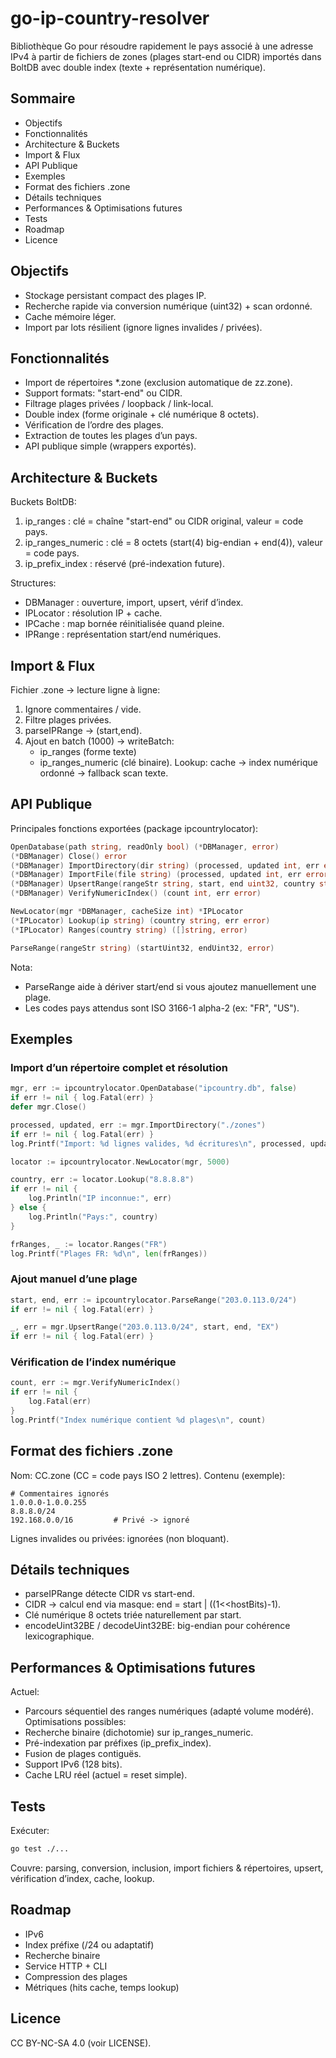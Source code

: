 # go-ip-country-resolver

Bibliothèque Go pour résoudre rapidement le pays associé à une adresse IPv4 à partir de fichiers de zones (plages start-end ou CIDR) importés dans BoltDB avec double index (texte + représentation numérique).

## Sommaire
- Objectifs
- Fonctionnalités
- Architecture & Buckets
- Import & Flux
- API Publique
- Exemples
- Format des fichiers .zone
- Détails techniques
- Performances & Optimisations futures
- Tests
- Roadmap
- Licence

## Objectifs
- Stockage persistant compact des plages IP.
- Recherche rapide via conversion numérique (uint32) + scan ordonné.
- Cache mémoire léger.
- Import par lots résilient (ignore lignes invalides / privées).

## Fonctionnalités
- Import de répertoires *.zone (exclusion automatique de zz.zone).
- Support formats: "start-end" ou CIDR.
- Filtrage plages privées / loopback / link-local.
- Double index (forme originale + clé numérique 8 octets).
- Vérification de l’ordre des plages.
- Extraction de toutes les plages d’un pays.
- API publique simple (wrappers exportés).

## Architecture & Buckets
Buckets BoltDB:
1. ip_ranges : clé = chaîne "start-end" ou CIDR original, valeur = code pays.
2. ip_ranges_numeric : clé = 8 octets (start(4) big-endian + end(4)), valeur = code pays.
3. ip_prefix_index : réservé (pré-indexation future).

Structures:
- DBManager : ouverture, import, upsert, vérif d’index.
- IPLocator : résolution IP + cache.
- IPCache : map bornée réinitialisée quand pleine.
- IPRange : représentation start/end numériques.

## Import & Flux
Fichier .zone -> lecture ligne à ligne:
1. Ignore commentaires / vide.
2. Filtre plages privées.
3. parseIPRange -> (start,end).
4. Ajout en batch (1000) -> writeBatch:
   - ip_ranges (forme texte)
   - ip_ranges_numeric (clé binaire).
Lookup: cache -> index numérique ordonné -> fallback scan texte.

## API Publique

Principales fonctions exportées (package ipcountrylocator):

```go
OpenDatabase(path string, readOnly bool) (*DBManager, error)
(*DBManager) Close() error
(*DBManager) ImportDirectory(dir string) (processed, updated int, err error)
(*DBManager) ImportFile(file string) (processed, updated int, err error)
(*DBManager) UpsertRange(rangeStr string, start, end uint32, country string) (bool, error)
(*DBManager) VerifyNumericIndex() (count int, err error)

NewLocator(mgr *DBManager, cacheSize int) *IPLocator
(*IPLocator) Lookup(ip string) (country string, err error)
(*IPLocator) Ranges(country string) ([]string, error)

ParseRange(rangeStr string) (startUint32, endUint32, error)
```

Nota:
- ParseRange aide à dériver start/end si vous ajoutez manuellement une plage.
- Les codes pays attendus sont ISO 3166-1 alpha-2 (ex: "FR", "US").

## Exemples

### Import d’un répertoire complet et résolution
```go
mgr, err := ipcountrylocator.OpenDatabase("ipcountry.db", false)
if err != nil { log.Fatal(err) }
defer mgr.Close()

processed, updated, err := mgr.ImportDirectory("./zones")
if err != nil { log.Fatal(err) }
log.Printf("Import: %d lignes valides, %d écritures\n", processed, updated)

locator := ipcountrylocator.NewLocator(mgr, 5000)

country, err := locator.Lookup("8.8.8.8")
if err != nil {
    log.Println("IP inconnue:", err)
} else {
    log.Println("Pays:", country)
}

frRanges, _ := locator.Ranges("FR")
log.Printf("Plages FR: %d\n", len(frRanges))
```

### Ajout manuel d’une plage
```go
start, end, err := ipcountrylocator.ParseRange("203.0.113.0/24")
if err != nil { log.Fatal(err) }

_, err = mgr.UpsertRange("203.0.113.0/24", start, end, "EX")
if err != nil { log.Fatal(err) }
```

### Vérification de l’index numérique
```go
count, err := mgr.VerifyNumericIndex()
if err != nil {
    log.Fatal(err)
}
log.Printf("Index numérique contient %d plages\n", count)
```

## Format des fichiers .zone
Nom: CC.zone (CC = code pays ISO 2 lettres).
Contenu (exemple):
```
# Commentaires ignorés
1.0.0.0-1.0.0.255
8.8.8.0/24
192.168.0.0/16         # Privé -> ignoré
```
Lignes invalides ou privées: ignorées (non bloquant).

## Détails techniques
- parseIPRange détecte CIDR vs start-end.
- CIDR -> calcul end via masque: end = start | ((1<<hostBits)-1).
- Clé numérique 8 octets triée naturellement par start.
- encodeUint32BE / decodeUint32BE: big-endian pour cohérence lexicographique.

## Performances & Optimisations futures
Actuel:
- Parcours séquentiel des ranges numériques (adapté volume modéré).
Optimisations possibles:
- Recherche binaire (dichotomie) sur ip_ranges_numeric.
- Pré-indexation par préfixes (ip_prefix_index).
- Fusion de plages contiguës.
- Support IPv6 (128 bits).
- Cache LRU réel (actuel = reset simple).

## Tests
Exécuter:
```bash
go test ./...
```
Couvre: parsing, conversion, inclusion, import fichiers & répertoires, upsert, vérification d’index, cache, lookup.

## Roadmap
- IPv6
- Index préfixe (/24 ou adaptatif)
- Recherche binaire
- Service HTTP + CLI
- Compression des plages
- Métriques (hits cache, temps lookup)

## Licence
CC BY-NC-SA 4.0 (voir LICENSE).
